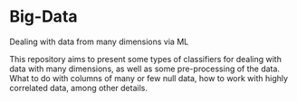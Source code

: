 # Big-Data
Dealing with data from many dimensions via ML

This repository aims to present some types of classifiers for dealing with data with many dimensions, as well as some pre-processing of the data.
What to do with columns of many or few null data, how to work with highly correlated data, among other details.
